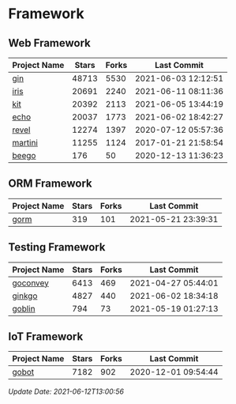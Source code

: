 # Framework

## Web Framework
| Project Name | Stars | Forks | Last Commit |
| ------------ | ----- | ----- | ----------- |
| [gin](https://github.com/gin-gonic/gin) | 48713 | 5530 | 2021-06-03 12:12:51 |
| [iris](https://github.com/kataras/iris) | 20691 | 2240 | 2021-06-11 08:11:36 |
| [kit](https://github.com/go-kit/kit) | 20392 | 2113 | 2021-06-05 13:44:19 |
| [echo](https://github.com/labstack/echo) | 20037 | 1773 | 2021-06-02 18:42:27 |
| [revel](https://github.com/revel/revel) | 12274 | 1397 | 2020-07-12 05:57:36 |
| [martini](https://github.com/go-martini/martini) | 11255 | 1124 | 2017-01-21 21:58:54 |
| [beego](https://github.com/astaxie/beego) | 176 | 50 | 2020-12-13 11:36:23 |

## ORM Framework
| Project Name | Stars | Forks | Last Commit |
| ------------ | ----- | ----- | ----------- |
| [gorm](https://github.com/jinzhu/gorm) | 319 | 101 | 2021-05-21 23:39:31 |

## Testing Framework
| Project Name | Stars | Forks | Last Commit |
| ------------ | ----- | ----- | ----------- |
| [goconvey](https://github.com/smartystreets/goconvey) | 6413 | 469 | 2021-04-27 05:44:01 |
| [ginkgo](https://github.com/onsi/ginkgo) | 4827 | 440 | 2021-06-02 18:34:18 |
| [goblin](https://github.com/franela/goblin) | 794 | 73 | 2021-05-19 01:27:13 |

## IoT Framework
| Project Name | Stars | Forks | Last Commit |
| ------------ | ----- | ----- | ----------- |
| [gobot](https://github.com/hybridgroup/gobot) | 7182 | 902 | 2020-12-01 09:54:44 |

*Update Date: 2021-06-12T13:00:56*